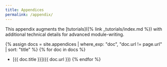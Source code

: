 ```yaml
---
title: Appendices
permalink: /appendix/
---
```


This appendix augments the [tutorials]({% link _tutorials/index.md %}) with
additional technical details for advanced module-writing.

{% assign docs = site.appendices | where_exp: "doc", "doc.url != page.url" | sort: "title" %}
{% for doc in docs %}
  * [{{ doc.title }}]({{ doc.url }})
{% endfor %}
